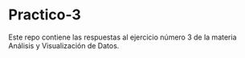 # Practico-3
Este repo contiene las respuestas al ejercicio número 3 de la materia Análisis y Visualización de Datos. 
